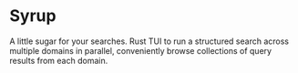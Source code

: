 # Syrup
A little sugar for your searches. Rust TUI to run a structured search across multiple domains in parallel, conveniently browse collections of query results from each domain.
